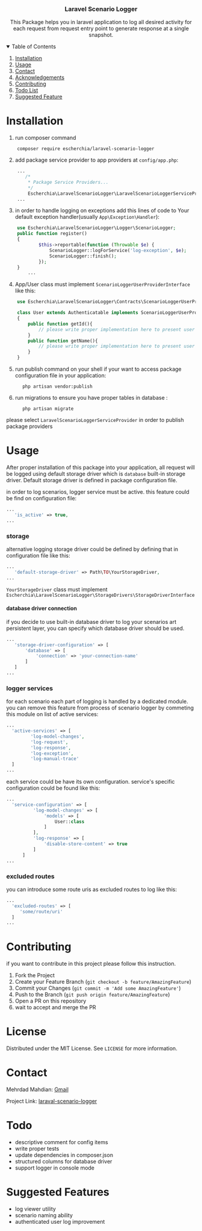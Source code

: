 <p align="center">
  <h3 align="center">Laravel Scenario Logger</h3>

  <p align="center">
    This Package helps you in laravel application to log all desired activity for each request from request entry point to generate response at a single snapshot. 
  </p>
</p>



<!-- TABLE OF CONTENTS -->
<details open="open">
  <summary>Table of Contents</summary>
  <ol>
    <li><a href="#installation">Installation</a></li>
    <li><a href="#usage">Usage</a></li>
    <li><a href="#contact">Contact</a></li>
    <li><a href="#acknowledgements">Acknowledgements</a></li>
    <li><a href="#contributing">Contributing</a></li>
    <li><a href="#todo">Todo List</a></li>
    <li><a href="#Suggested Features">Suggested Feature</a></li>
  </ol>
</details>

# Installation

1. run composer command
```shell script
    composer require escherchia/laravel-scenario-logger
```

2. add package service provider to app providers at `config/app.php`:
```php
    ...
       /*
        * Package Service Providers...
        */
        Escherchia\LaravelScenarioLogger\LaravelScenarioLoggerServiceProvider::class
    ...
```

3. in order to handle logging on exceptions add this lines of code to Your default exception handler(usually `App\Exception\Handler`):

```php
    use Escherchia\LaravelScenarioLogger\Logger\ScenarioLogger;
    public function register()
    {
            $this->reportable(function (Throwable $e) {
                ScenarioLogger::logForService('log-exception', $e);
                ScenarioLogger::finish();
            });
    }
        ...
```

4. App/User class must implement `ScenarioLoggerUserProviderInterface` like this:

```php
    use Escherchia\LaravelScenarioLogger\Contracts\ScenarioLoggerUserProviderInterface;

    class User extends Authenticatable implements ScenarioLoggerUserProviderInterface 
    {
        public function getId(){
            // please write proper implementation here to present user id
        }
        public function getName(){
            // please write proper implementation here to present user name
        }
    }
```

5. run publish command on your shell if your want to access package configuration file in your application:

```shell script
      php artisan vendor:publish
```

6. run migrations to ensure you have proper tables in database :

```shell script
      php artisan migrate
```


please select `LaravelScenarioLoggerServiceProvider` in order to publish package providers



<!-- USAGE EXAMPLES -->
# Usage

  After proper installation of this package into your application, all request will
   be logged using default storage driver which is `database` built-in storage driver. 
   Default storage driver is defined in package configuration file.
   
   in order to log scenarios, logger service must be active. this feature could be find on 
   configuration file:
```php
...
   'is_active' => true,
...
```
   
 ### storage 
 alternative logging storage driver could be defined by defining 
 that in configuration file like this:
 
 ```php
...
    'default-storage-driver' => Path\TO\YourStorageDriver,
...
```

`YourStorageDriver` class must implement `Escherchia\LaravelScenarioLogger\StorageDrivers\StorageDriverInterface`

#### database driver connection
if you decide to use built-in database driver to log your scenarios art persistent layer, you can specify
which database driver should be used.
 ```php
...
    'storage-driver-configuration' => [
        'database' => [
            'connection' => 'your-connection-name'
        ]   
    ]
...
```
 ### logger services
 
 for each scenario each part of logging is handled by a dedicated module. 
 you can remove this feature from process of scenario logger by commeting this module on list of active services:
```php
...
  'active-services' => [
         'log-model-changes',
         'log-request',
         'log-response',
         'log-exception',
         'log-manual-trace'
  ]
...
```
each service could be have its own configuration. service's specific configuration could be found like this:

```php
...
  'service-configuration' => [
          'log-model-changes' => [
              'models' => [
                  User::class
              ]
          ],
          'log-response' => [
              'disable-store-content' => true
          ]
      ]
...
```

### excluded routes
you can introduce some route uris as excluded routes to log like this:
```php
...
  'excluded-routes' => [
     'some/route/uri'
  ]
...
```

<!-- CONTRIBUTING -->
# Contributing

if you want to contribute in this project please follow this instruction.

1. Fork the Project
2. Create your Feature Branch (`git checkout -b feature/AmazingFeature`)
3. Commit your Changes (`git commit -m 'Add some AmazingFeature'`)
4. Push to the Branch (`git push origin feature/AmazingFeature`)
5. Open a PR on this repository
6. wait to accept and merge the PR

<!-- LICENSE -->
# License

Distributed under the MIT License. See `LICENSE` for more information.

<!-- CONTACT -->
# Contact

Mehrdad Mahdian: [Gmail](mahdian.mhd@gmail.com)

Project Link: [laraval-scenario-logger](https://github.com/escherchia/laraval-scenario-logger)


# Todo
- descriptive comment for config items
- write proper tests
- update dependencies in composer.json
- structured columns for database driver
- support logger in console mode

# Suggested Features

- log viewer utility
- scenario naming ability
- authenticated user log improvement


